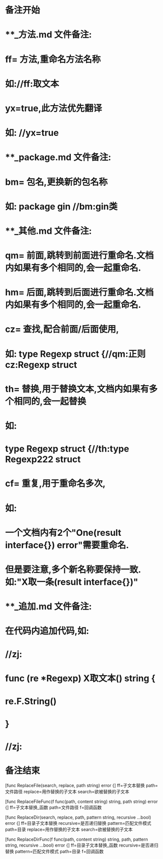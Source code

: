 # 备注开始
# **_方法.md 文件备注:
# ff= 方法,重命名方法名称
# 如://ff:取文本
#
# yx=true,此方法优先翻译
# 如: //yx=true

# **_package.md 文件备注:
# bm= 包名,更换新的包名称 
# 如: package gin //bm:gin类

# **_其他.md 文件备注:
# qm= 前面,跳转到前面进行重命名.文档内如果有多个相同的,会一起重命名.
# hm= 后面,跳转到后面进行重命名.文档内如果有多个相同的,会一起重命名.
# cz= 查找,配合前面/后面使用,
# 如: type Regexp struct {//qm:正则 cz:Regexp struct
#
# th= 替换,用于替换文本,文档内如果有多个相同的,会一起替换
# 如:
# type Regexp struct {//th:type Regexp222 struct
#
# cf= 重复,用于重命名多次,
# 如: 
# 一个文档内有2个"One(result interface{}) error"需要重命名.
# 但是要注意,多个新名称要保持一致. 如:"X取一条(result interface{})"

# **_追加.md 文件备注:
# 在代码内追加代码,如:
# //zj:
# func (re *Regexp) X取文本() string { 
# re.F.String()
# }
# //zj:
# 备注结束

[func ReplaceFile(search, replace, path string) error {]
ff=子文本替换
path=文件路径
replace=用作替换的子文本
search=欲被替换的子文本

[func ReplaceFileFunc(f func(path, content string) string, path string) error {]
ff=子文本替换_函数
path=文件路径
f=回调函数

[func ReplaceDir(search, replace, path, pattern string, recursive ...bool) error {]
ff=目录子文本替换
recursive=是否递归替换
pattern=匹配文件模式
path=目录
replace=用作替换的子文本
search=欲被替换的子文本

[func ReplaceDirFunc(f func(path, content string) string, path, pattern string, recursive ...bool) error {]
ff=目录子文本替换_函数
recursive=是否递归替换
pattern=匹配文件模式
path=目录
f=回调函数

